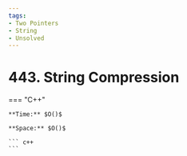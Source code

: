 ```yaml
---
tags:
- Two Pointers
- String
- Unsolved
---
```



# 443. String Compression

=== "C++"

    **Time:** $O()$

    **Space:** $O()$

    ``` c++
    ```